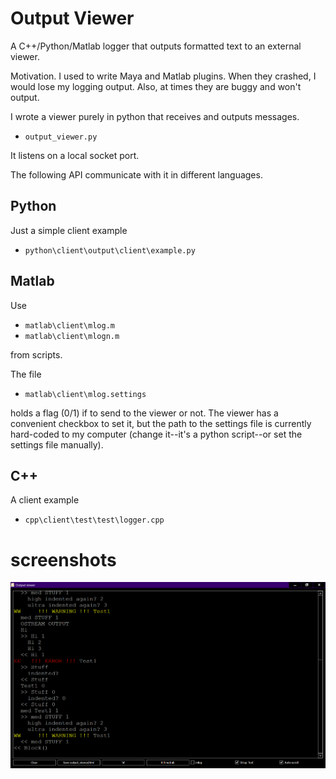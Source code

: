 # Output Viewer
A C++/Python/Matlab logger that outputs formatted text to an external viewer.

Motivation.
I used to write Maya and Matlab plugins. When they crashed, I would lose my logging output. Also, at times they are buggy and won't output.

I wrote a viewer purely in python that receives and outputs messages. 

- `output_viewer.py`

It listens on a local socket port.

The following API communicate with it in different languages.

## Python

Just a simple client example

- `python\client\output\client\example.py`

## Matlab

Use

- `matlab\client\mlog.m`
- `matlab\client\mlogn.m`

from scripts. 

The file 

- `matlab\client\mlog.settings`

holds a flag (0/1) if to send to the viewer or not.
The viewer has a convenient checkbox to set it, but the path to the settings file is currently hard-coded to my computer (change it--it's a python script--or set the settings file manually).

## C++

A client example

- `cpp\client\test\test\logger.cpp`

# screenshots
![img](https://github.com/zoharl3/output_viewer/blob/main/screenshots/screenshot.png?raw=true)

